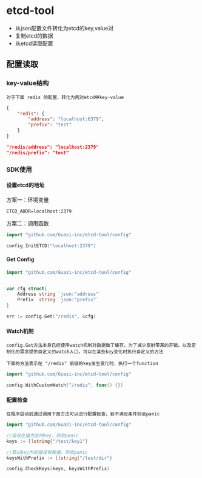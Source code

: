 # etcd-tool

* 从json配置文件转化为etcd的key,value对
* 复制etcd的数据
* 从etcd读取配置


## 配置读取

### key-value结构
    对于下面 redis 的配置，转化为两对etcd中key-value
```json
{
    "redis": {
        "address": "localhost:6379",
        "prefix": "test"
    }
}

"/redis/address": "localhost:2379"
"/redis/prefix": "test"
```


### SDK使用
#### 设置etcd的地址
方案一：环境变量 
```shell
ETCD_ADDR=localhost:2379
```
方案二：调用函数 
```go
import "github.com/Guazi-inc/etcd-tool/config"

config.InitETCD("localhost:2379")
```

#### Get Config
```go
import "github.com/Guazi-inc/etcd-tool/config"


var cfg struct{
    Address string `json:"address"`
    Prefix  string `json:"prefix"`
}

err := config.Get("/redis", &cfg)

```


#### Watch机制
    config.Get方法本身已经使用watch机制对数据做了缓存，为了减少反射带来的开销，以及定制化的需求提供自定义的watch入口，可以在某些key变化时执行自定义的方法

    下面的方法表示在 "/redis" 前缀的key发生变化时，执行一个function
```go
import "github.com/Guazi-inc/etcd-tool/config"

config.WithCustomWatch("/redis", func() {})
```


#### 配置检查
    在程序启动前通过调用下面方法可以进行配置检查，若不满足条件则会panic

```go
import "github.com/Guazi-inc/etcd-tool/config"

//若存在值为空的key，则会panic
keys := []string{"/test/key1"}

//若以key为前缀没有数据，则会panic
keysWithPrefix := []string{"/test/dir"}

config.CheckKeys(keys, keysWithPrefix)

```